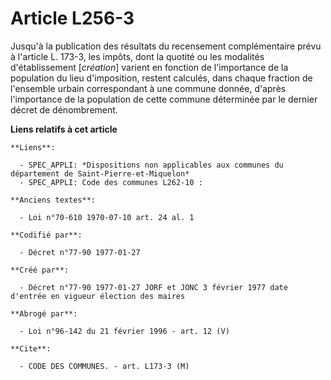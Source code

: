 # Article L256-3

Jusqu'à la publication des résultats du recensement complémentaire prévu à l'article L. 173-3, les impôts, dont la quotité ou
les modalités d'établissement [*création*] varient en fonction de l'importance de la population du lieu d'imposition, restent
calculés, dans chaque fraction de l'ensemble urbain correspondant à une commune donnée, d'après l'importance de la population
de cette commune déterminée par le dernier décret de dénombrement.

**Liens relatifs à cet article**

	**Liens**:

	  - SPEC_APPLI: *Dispositions non applicables aux communes du département de Saint-Pierre-et-Miquelon*
	  - SPEC_APPLI: Code des communes L262-10 :

	**Anciens textes**:

	  - Loi n°70-610 1970-07-10 art. 24 al. 1

	**Codifié par**:

	  - Décret n°77-90 1977-01-27

	**Créé par**:

	  - Décret n°77-90 1977-01-27 JORF et JONC 3 février 1977 date d'entrée en vigueur élection des maires

	**Abrogé par**:

	  - Loi n°96-142 du 21 février 1996 - art. 12 (V)

	**Cite**:

	  - CODE DES COMMUNES. - art. L173-3 (M)
